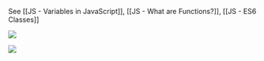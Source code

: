 See  [[JS - Variables in JavaScript]], [[JS - What are Functions?]], [[JS - ES6 Classes]]

![](https://lh4.googleusercontent.com/0oNJfP8WWhW0H98aFZXpOXGV-nNnDzrtvYe6VzZDW2paR81Xa04Kahmlfc4kqwc6wEdfXI2Ub_fOwix7TPhBGbPFGt6ERVYylQB3YRzlVWOz1WgqQSBrRB0L_7e-hc6dHnOFZH1Ou7HVDy71_K4UsrQ)

![](https://lh5.googleusercontent.com/uI_bss6XdOolQxpOIzHLY-9RQTMAvrxKzZdrPk-v7L0ZT-aFzExpwAQUoVkJWWDmVIe3VCLsqVQv_b_XdMcZ2NcWnAVCsWsS3YFNdyWzF1bhuwTQWJn_WdB8NqkuC44Enc6R4m7Ky0v9LoSdLSkYwNo)